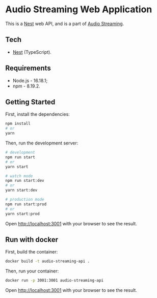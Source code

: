 # Audio Streaming Web Application
This is a [Nest](https://github.com/nestjs/nest) web API, and is a part of [Audio Streaming](https://github.com/oluaptarso/audio-streaming-nestjs-react-redux).

## Tech
- [Nest](https://github.com/nestjs/nest) (TypeScript).

## Requirements
- Node.js - 16.18.1;
- npm - 8.19.2.

## Getting Started
First, install the dependencies:
```bash
npm install
# or
yarn
```
Then, run the development server:

```bash
# development
npm run start
# or
yarn start

# watch mode
npm run start:dev
# or
yarn start:dev

# production mode
npm run start:prod
# or
yarn start:prod
```
Open [http://localhost:3001](http://localhost:3001) with your browser to see the result.

## Run with docker

First, build the container:
```bash
docker build -t audio-streaming-api .
```

Then, run your container:
```bash
docker run -p 3001:3001 audio-streaming-api
```

Open [http://localhost:3001](http://localhost:3001) with your browser to see the result.